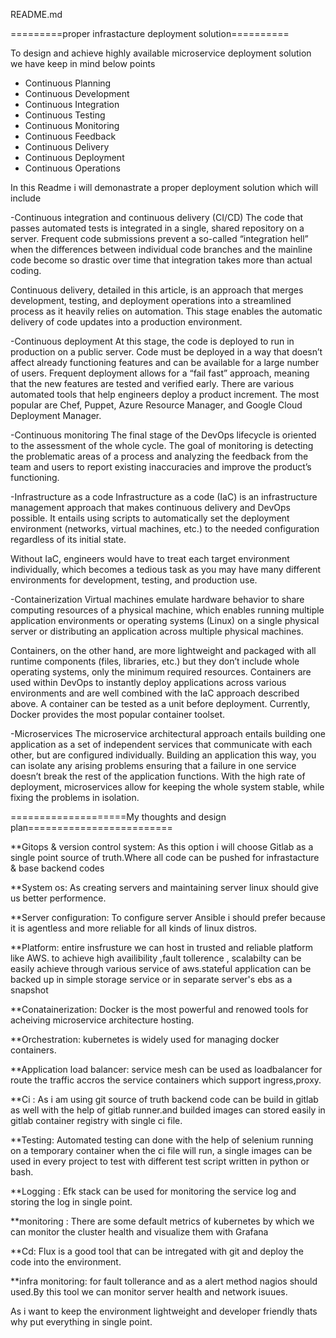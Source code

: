 README.md

=========proper infrastacture deployment solution==========

To design and achieve highly available microservice deployment solution we have keep in mind below points

- Continuous Planning
- Continuous Development
- Continuous Integration
- Continuous Testing
- Continuous Monitoring
- Continuous Feedback
- Continuous Delivery
- Continuous Deployment
- Continuous Operations

In this Readme i will demonastrate a proper deployment solution which will include

-Continuous integration and continuous delivery (CI/CD)
The code that passes automated tests is integrated in a single, shared repository on a server. Frequent code submissions prevent a so-called “integration hell” when the differences between individual code branches and the mainline code become so drastic over time that integration takes more than actual coding.

Continuous delivery, detailed in this article, is an approach that merges development, testing, and deployment operations into a streamlined process as it heavily relies on automation. This stage enables the automatic delivery of code updates into a production environment.

-Continuous deployment
At this stage, the code is deployed to run in production on a public server. Code must be deployed in a way that doesn’t affect already functioning features and can be available for a large number of users. Frequent deployment allows for a “fail fast” approach, meaning that the new features are tested and verified early. There are various automated tools that help engineers deploy a product increment. The most popular are Chef, Puppet, Azure Resource Manager, and Google Cloud Deployment Manager.

-Continuous monitoring
The final stage of the DevOps lifecycle is oriented to the assessment of the whole cycle. The goal of monitoring is detecting the problematic areas of a process and analyzing the feedback from the team and users to report existing inaccuracies and improve the product’s functioning.

-Infrastructure as a code
Infrastructure as a code (IaC) is an infrastructure management approach that makes continuous delivery and DevOps possible. It entails using scripts to automatically set the deployment environment (networks, virtual machines, etc.) to the needed configuration regardless of its initial state.

Without IaC, engineers would have to treat each target environment individually, which becomes a tedious task as you may have many different environments for development, testing, and production use.

-Containerization
Virtual machines emulate hardware behavior to share computing resources of a physical machine, which enables running multiple application environments or operating systems (Linux) on a single physical server or distributing an application across multiple physical machines.

Containers, on the other hand, are more lightweight and packaged with all runtime components (files, libraries, etc.) but they don’t include whole operating systems, only the minimum required resources. Containers are used within DevOps to instantly deploy applications across various environments and are well combined with the IaC approach described above. A container can be tested as a unit before deployment. Currently, Docker provides the most popular container toolset.

-Microservices
The microservice architectural approach entails building one application as a set of independent services that communicate with each other, but are configured individually. Building an application this way, you can isolate any arising problems ensuring that a failure in one service doesn’t break the rest of the application functions. With the high rate of deployment, microservices allow for keeping the whole system stable, while fixing the problems in isolation.

====================My thoughts and design plan=========================

**Gitops & version control system: As this option i will choose Gitlab as a single point source of truth.Where all code can be pushed for infrastacture & base backend codes

**System os: As creating servers and maintaining server linux should give us better performence.

**Server configuration: To configure server Ansible i should prefer because it is agentless and more reliable for all kinds of linux distros.

**Platform: entire insfrusture we can host in trusted and reliable platform like AWS. to achieve high availibility ,fault tollerence ,
    scalabilty can be easily achieve through various service of aws.stateful application can be backed up in simple storage service  or in separate server's ebs as a snapshot 

**Conatainerization: Docker is the most powerful and renowed tools for acheiving microservice architecture hosting.

**Orchestration: kubernetes is widely used for managing docker containers.

**Application load balancer: service mesh can be used as loadbalancer for route the traffic accros the service containers which support ingress,proxy.

**Ci : As i am using git source of truth backend code can be build in gitlab as well with the help of gitlab runner.and builded images can stored easily in gitlab container registry with single ci file.

**Testing: Automated testing can done with the help of selenium running on a temporary container when the ci file will run, a single images can be used in every project to test with different test script written in python or bash. 

**Logging : Efk stack can be used for monitoring the service log and storing the log in single point.

**monitoring : There are some default metrics of kubernetes by which we can monitor the cluster health and visualize them with Grafana

**Cd: Flux is a good tool that can be intregated with git and deploy the code into the environment.

**infra monitoring: for fault tollerance and as a alert method nagios should used.By this tool we can monitor server health and network isuues.

As i want to keep the environment lightweight and developer friendly thats why put everything in single point.

